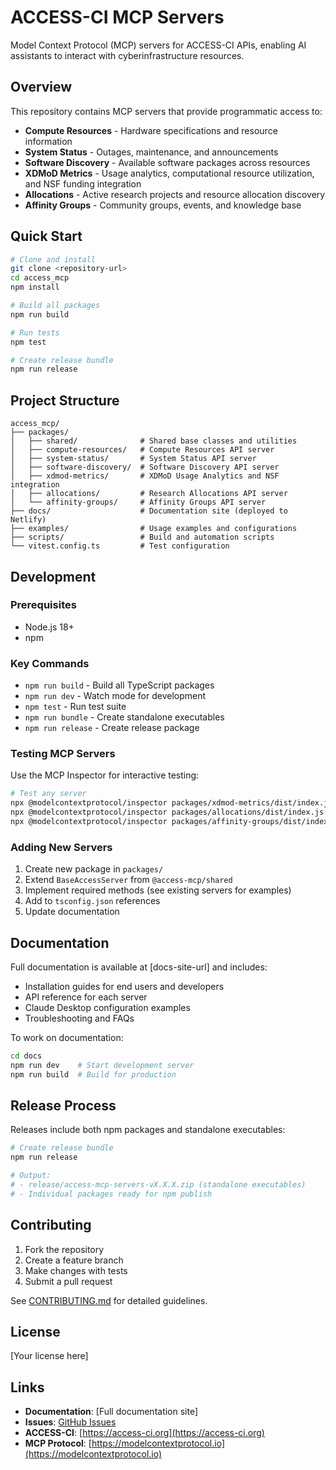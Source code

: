 # ACCESS-CI MCP Servers

Model Context Protocol (MCP) servers for ACCESS-CI APIs, enabling AI assistants to interact with cyberinfrastructure resources.

## Overview

This repository contains MCP servers that provide programmatic access to:

- **Compute Resources** - Hardware specifications and resource information
- **System Status** - Outages, maintenance, and announcements
- **Software Discovery** - Available software packages across resources
- **XDMoD Metrics** - Usage analytics, computational resource utilization, and NSF funding integration
- **Allocations** - Active research projects and resource allocation discovery
- **Affinity Groups** - Community groups, events, and knowledge base

## Quick Start

```bash
# Clone and install
git clone <repository-url>
cd access_mcp
npm install

# Build all packages
npm run build

# Run tests
npm test

# Create release bundle
npm run release
```

## Project Structure

```
access_mcp/
├── packages/
│   ├── shared/              # Shared base classes and utilities
│   ├── compute-resources/   # Compute Resources API server
│   ├── system-status/       # System Status API server
│   ├── software-discovery/  # Software Discovery API server
│   ├── xdmod-metrics/       # XDMoD Usage Analytics and NSF integration
│   ├── allocations/         # Research Allocations API server
│   └── affinity-groups/     # Affinity Groups API server
├── docs/                    # Documentation site (deployed to Netlify)
├── examples/                # Usage examples and configurations
├── scripts/                 # Build and automation scripts
└── vitest.config.ts         # Test configuration
```

## Development

### Prerequisites

- Node.js 18+
- npm

### Key Commands

- `npm run build` - Build all TypeScript packages
- `npm run dev` - Watch mode for development
- `npm test` - Run test suite
- `npm run bundle` - Create standalone executables
- `npm run release` - Create release package

### Testing MCP Servers

Use the MCP Inspector for interactive testing:

```bash
# Test any server
npx @modelcontextprotocol/inspector packages/xdmod-metrics/dist/index.js
npx @modelcontextprotocol/inspector packages/allocations/dist/index.js
npx @modelcontextprotocol/inspector packages/affinity-groups/dist/index.js
```

### Adding New Servers

1. Create new package in `packages/`
2. Extend `BaseAccessServer` from `@access-mcp/shared`
3. Implement required methods (see existing servers for examples)
4. Add to `tsconfig.json` references
5. Update documentation

## Documentation

Full documentation is available at [docs-site-url] and includes:

- Installation guides for end users and developers
- API reference for each server
- Claude Desktop configuration examples
- Troubleshooting and FAQs

To work on documentation:

```bash
cd docs
npm run dev    # Start development server
npm run build  # Build for production
```

## Release Process

Releases include both npm packages and standalone executables:

```bash
# Create release bundle
npm run release

# Output:
# - release/access-mcp-servers-vX.X.X.zip (standalone executables)
# - Individual packages ready for npm publish
```

## Contributing

1. Fork the repository
2. Create a feature branch
3. Make changes with tests
4. Submit a pull request

See [CONTRIBUTING.md](CONTRIBUTING.md) for detailed guidelines.

## License

[Your license here]

## Links

- **Documentation**: [Full documentation site]
- **Issues**: [GitHub Issues](https://github.com/necyberteam/access-mcp/issues)
- **ACCESS-CI**: [https://access-ci.org](https://access-ci.org)
- **MCP Protocol**: [https://modelcontextprotocol.io](https://modelcontextprotocol.io)
